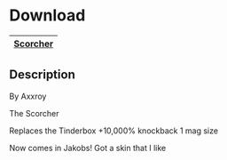 # Download
[Scorcher](https://raw.githubusercontent.com/BLCM/BLCMods/master/Borderlands%202%20mods/AxxroyTovu/Scorcher.txt) |
----|


## Description
By Axxroy

The Scorcher

Replaces the Tinderbox
+10,000% knockback
1 mag size

Now comes in Jakobs!
Got a skin that I like